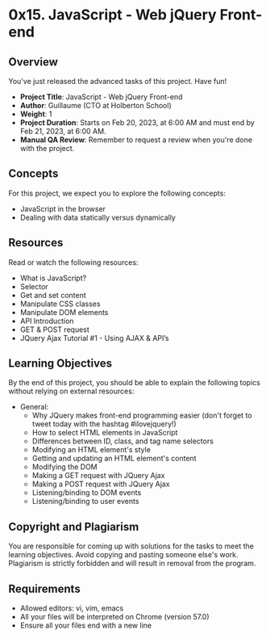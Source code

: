 # 0x15. JavaScript - Web jQuery Front-end

## Overview
You've just released the advanced tasks of this project. Have fun!

- **Project Title**: JavaScript - Web jQuery Front-end
- **Author**: Guillaume (CTO at Holberton School)
- **Weight**: 1
- **Project Duration**: Starts on Feb 20, 2023, at 6:00 AM and must end by Feb 21, 2023, at 6:00 AM.
- **Manual QA Review**: Remember to request a review when you're done with the project.

## Concepts
For this project, we expect you to explore the following concepts:

- JavaScript in the browser
- Dealing with data statically versus dynamically

## Resources
Read or watch the following resources:

- What is JavaScript?
- Selector
- Get and set content
- Manipulate CSS classes
- Manipulate DOM elements
- API Introduction
- GET & POST request
- JQuery Ajax Tutorial #1 - Using AJAX & API’s

## Learning Objectives
By the end of this project, you should be able to explain the following topics without relying on external resources:

- General:
  - Why JQuery makes front-end programming easier (don't forget to tweet today with the hashtag #ilovejquery!)
  - How to select HTML elements in JavaScript
  - Differences between ID, class, and tag name selectors
  - Modifying an HTML element's style
  - Getting and updating an HTML element's content
  - Modifying the DOM
  - Making a GET request with JQuery Ajax
  - Making a POST request with JQuery Ajax
  - Listening/binding to DOM events
  - Listening/binding to user events

## Copyright and Plagiarism
You are responsible for coming up with solutions for the tasks to meet the learning objectives. Avoid copying and pasting someone else's work. Plagiarism is strictly forbidden and will result in removal from the program.

## Requirements
- Allowed editors: vi, vim, emacs
- All your files will be interpreted on Chrome (version 57.0)
- Ensure all your files end with a new line

